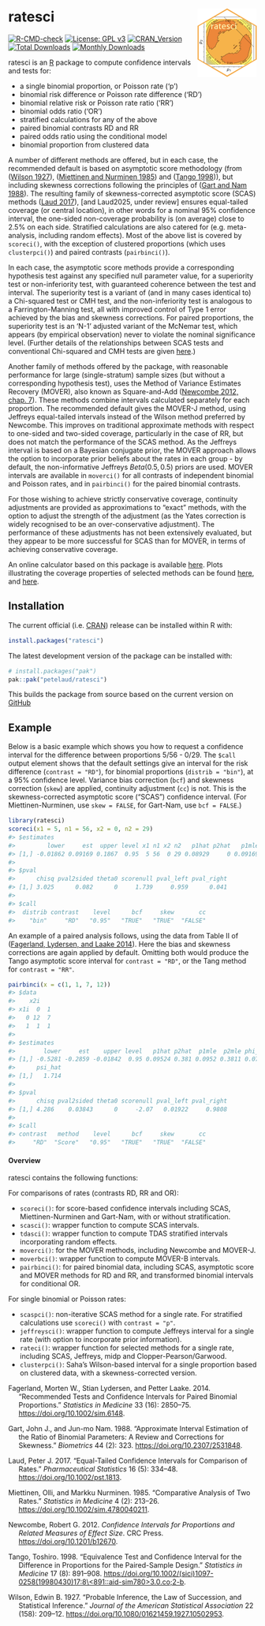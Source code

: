 
<!-- README.md is generated from README.Rmd. Please edit that file -->

# ratesci <a href="https://petelaud.github.io/ratesci/"><img src="man/figures/logo.png" alt="ratesci website" align="right" height="139"/></a>

<!-- badges: start -->

[![R-CMD-check](https://github.com/petelaud/ratesci/actions/workflows/R-CMD-check.yaml/badge.svg)](https://github.com/petelaud/ratesci/actions/workflows/R-CMD-check.yaml)
[![License: GPL
v3](https://img.shields.io/badge/License-GPLv3-blue.svg)](https://www.gnu.org/licenses/gpl-3.0)
[![CRAN_Version](https://www.r-pkg.org/badges/version/ratesci)](https://cran.r-project.org/package=ratesci)
[![Total
Downloads](https://cranlogs.r-pkg.org/badges/grand-total/ratesci)](https://cranlogs.r-pkg.org/badges/grand-total/ratesci)
[![Monthly
Downloads](https://cranlogs.r-pkg.org/badges/ratesci)](https://cranlogs.r-pkg.org/badges/ratesci)

<!-- badges: end -->

ratesci is an [R](https://www.r-project.org) package to compute
confidence intervals and tests for:

- a single binomial proportion, or Poisson rate (‘p’)
- binomial risk difference or Poisson rate difference (‘RD’)
- binomial relative risk or Poisson rate ratio (‘RR’)
- binomial odds ratio (‘OR’)
- stratified calculations for any of the above
- paired binomial contrasts RD and RR
- paired odds ratio using the conditional model
- binomial proportion from clustered data

A number of different methods are offered, but in each case, the
recommended default is based on asymptotic score methodology (from
([Wilson 1927](#ref-wilson1927)), ([Miettinen and Nurminen
1985](#ref-miettinen1985)) and ([Tango 1998](#ref-tango1998a))), but
including skewness corrections following the principles of ([Gart and
Nam 1988](#ref-gart1988)). The resulting family of skewness-corrected
asymptotic score (SCAS) methods ([Laud 2017](#ref-laud2017)), \[and
Laud2025, under review\] ensures equal-tailed coverage (or central
location), in other words for a nominal 95% confidence interval, the
one-sided non-coverage probability is (on average) close to 2.5% on each
side. Stratified calculations are also catered for (e.g. meta-analysis,
including random effects). Most of the above list is covered by
`scoreci()`, with the exception of clustered proportions (which uses
`clusterpci()`) and paired contrasts (`pairbinci()`).

In each case, the asymptotic score methods provide a corresponding
hypothesis test against any specified null parameter value, for a
superiority test or non-inferiority test, with guaranteed coherence
between the test and interval. The superiority test is a variant of (and
in many cases identical to) a Chi-squared test or CMH test, and the
non-inferiority test is analogous to a Farrington-Manning test, all with
improved control of Type 1 error achieved by the bias and skewness
corrections. For paired proportions, the superiority test is an ‘N-1’
adjusted variant of the McNemar test, which appears (by empirical
observation) never to violate the nominal significance level. (Further
details of the relationships between SCAS tests and conventional
Chi-squared and CMH tests are given
[here](https://petelaud.github.io/ratesci/articles/tests.html).)

Another family of methods offered by the package, with reasonable
performance for large (single-stratum) sample sizes (but without a
corresponding hypothesis test), uses the Method of Variance Estimates
Recovery (MOVER), also known as Square-and-Add ([Newcombe 2012, chap.
7](#ref-newcombe2012)). These methods combine intervals calculated
separately for each proportion. The recommended default gives the
MOVER-J method, using Jeffreys equal-tailed intervals instead of the
Wilson method preferred by Newcombe. This improves on traditional
approximate methods with respect to one-sided and two-sided coverage,
particularly in the case of RR, but does not match the performance of
the SCAS method. As the Jeffreys interval is based on a Bayesian
conjugate prior, the MOVER approach allows the option to incorporate
prior beliefs about the rates in each group - by default, the
non-informative Jeffreys $Beta(0.5, 0.5)$ priors are used. MOVER
intervals are available in `moverci()` for all contrasts of independent
binomial and Poisson rates, and in `pairbinci()` for the paired binomial
contrasts.

For those wishing to achieve strictly conservative coverage, continuity
adjustments are provided as approximations to “exact” methods, with the
option to adjust the strength of the adjustment (as the Yates correction
is widely recognised to be an over-conservative adjustment). The
performance of these adjustments has not been extensively evaluated, but
they appear to be more successful for SCAS than for MOVER, in terms of
achieving conservative coverage.

An online calculator based on this package is available
[here](https://ssu.shef.ac.uk/ratesci/calc.php). Plots illustrating the
coverage properties of selected methods can be found
[here](https://github.com/petelaud/ratesci/tree/master/plots), and
[here](https://github.com/petelaud/cpplot/tree/master/plots).
<!--and [here](https://ssu.shef.ac.uk/diffbinconf/) with SCAS labelled as GNbc -->

## Installation

The current official
(i.e. [CRAN](https://CRAN.R-project.org/package=ratesci)) release can be
installed within R with:

``` r
install.packages("ratesci")
```

The latest development version of the package can be installed with:

``` r
# install.packages("pak")
pak::pak("petelaud/ratesci")
```

This builds the package from source based on the current version on
[GitHub](https://github.com/petelaud/ratesci)

## Example

Below is a basic example which shows you how to request a confidence
interval for the difference between proportions 5/56 - 0/29. The `$call`
output element shows that the default settings give an interval for the
risk difference (`contrast = "RD"`), for binomial proportions
(`distrib = "bin"`), at a 95% confidence level. Variance bias correction
(`bcf`) and skewness correction (`skew`) are applied, continuity
adjustment (`cc`) is not. This is the skewness-corrected asymptotic
score (“SCAS”) confidence interval. (For Miettinen-Nurminen, use
`skew = FALSE`, for Gart-Nam, use `bcf = FALSE`.)

``` r
library(ratesci)
scoreci(x1 = 5, n1 = 56, x2 = 0, n2 = 29)
#> $estimates
#>         lower     est  upper level x1 n1 x2 n2   p1hat p2hat   p1mle p2mle
#> [1,] -0.01862 0.09169 0.1867  0.95  5 56  0 29 0.08929     0 0.09169     0
#> 
#> $pval
#>      chisq pval2sided theta0 scorenull pval_left pval_right
#> [1,] 3.025      0.082      0     1.739     0.959      0.041
#> 
#> $call
#>  distrib contrast    level      bcf     skew       cc 
#>    "bin"     "RD"   "0.95"   "TRUE"   "TRUE"  "FALSE"
```

An example of a paired analysis follows, using the data from Table II of
([Fagerland, Lydersen, and Laake 2014](#ref-fagerland2014)). Here the
bias and skewness corrections are again applied by default. Omitting
both would produce the Tango asymptotic score interval for
`contrast = "RD"`, or the Tang method for `contrast = "RR"`.

``` r
pairbinci(x = c(1, 1, 7, 12))
#> $data
#>    x2i
#> x1i  0  1
#>   0 12  7
#>   1  1  1
#> 
#> $estimates
#>        lower     est    upper level   p1hat p2hat  p1mle  p2mle phi_hat phi_c
#> [1,] -0.5281 -0.2859 -0.01842  0.95 0.09524 0.381 0.0952 0.3811 0.07954     0
#>      psi_hat
#> [1,]   1.714
#> 
#> $pval
#>      chisq pval2sided theta0 scorenull pval_left pval_right
#> [1,] 4.286    0.03843      0     -2.07   0.01922     0.9808
#> 
#> $call
#> contrast   method    level      bcf     skew       cc 
#>     "RD"  "Score"   "0.95"   "TRUE"   "TRUE"  "FALSE"
```

#### Overview

ratesci contains the following functions:

For comparisons of rates (contrasts RD, RR and OR):

- `scoreci()`: for score-based confidence intervals including SCAS,
  Miettinen-Nurminen and Gart-Nam, with or without stratification.
- `scasci()`: wrapper function to compute SCAS intervals.
- `tdasci()`: wrapper function to compute TDAS stratified intervals
  incorporating random effects.
- `moverci()`: for the MOVER methods, including Newcombe and MOVER-J.
- `moverbci()`: wrapper function to compute MOVER-B intervals.
- `pairbinci()`: for paired binomial data, including SCAS, asymptotic
  score and MOVER methods for RD and RR, and transformed binomial
  intervals for conditional OR.

For single binomial or Poisson rates:

- `scaspci()`: non-iterative SCAS method for a single rate. For
  stratified calculations use `scoreci()` with `contrast = "p"`.
- `jeffreysci()`: wrapper function to compute Jeffreys interval for a
  single rate (with option to incorporate prior information).
- `rateci()`: wrapper function for selected methods for a single rate,
  including SCAS, Jeffreys, midp and Clopper-Pearson/Garwood.
- `clusterpci()`: Saha’s Wilson-based interval for a single proportion
  based on clustered data, with a skewness-corrected version.

<div id="refs" class="references csl-bib-body hanging-indent"
entry-spacing="0">

<div id="ref-fagerland2014" class="csl-entry">

Fagerland, Morten W., Stian Lydersen, and Petter Laake. 2014.
“Recommended Tests and Confidence Intervals for Paired Binomial
Proportions.” *Statistics in Medicine* 33 (16): 2850–75.
<https://doi.org/10.1002/sim.6148>.

</div>

<div id="ref-gart1988" class="csl-entry">

Gart, John J., and Jun-mo Nam. 1988. “Approximate Interval Estimation of
the Ratio of Binomial Parameters: A Review and Corrections for
Skewness.” *Biometrics* 44 (2): 323. <https://doi.org/10.2307/2531848>.

</div>

<div id="ref-laud2017" class="csl-entry">

Laud, Peter J. 2017. “Equal-Tailed Confidence Intervals for Comparison
of Rates.” *Pharmaceutical Statistics* 16 (5): 334–48.
<https://doi.org/10.1002/pst.1813>.

</div>

<div id="ref-miettinen1985" class="csl-entry">

Miettinen, Olli, and Markku Nurminen. 1985. “Comparative Analysis of Two
Rates.” *Statistics in Medicine* 4 (2): 213–26.
<https://doi.org/10.1002/sim.4780040211>.

</div>

<div id="ref-newcombe2012" class="csl-entry">

Newcombe, Robert G. 2012. *Confidence Intervals for Proportions and
Related Measures of Effect Size*. CRC Press.
<https://doi.org/10.1201/b12670>.

</div>

<div id="ref-tango1998a" class="csl-entry">

Tango, Toshiro. 1998. “Equivalence Test and Confidence Interval for the
Difference in Proportions for the Paired-Sample Design.” *Statistics in
Medicine* 17 (8): 891–908.
[https://doi.org/10.1002/(sici)1097-0258(19980430)17:8\<891::aid-sim780\>3.0.co;2-b](https://doi.org/10.1002/(sici)1097-0258(19980430)17:8<891::aid-sim780>3.0.co;2-b).

</div>

<div id="ref-wilson1927" class="csl-entry">

Wilson, Edwin B. 1927. “Probable Inference, the Law of Succession, and
Statistical Inference.” *Journal of the American Statistical
Association* 22 (158): 209–12.
<https://doi.org/10.1080/01621459.1927.10502953>.

</div>

</div>
